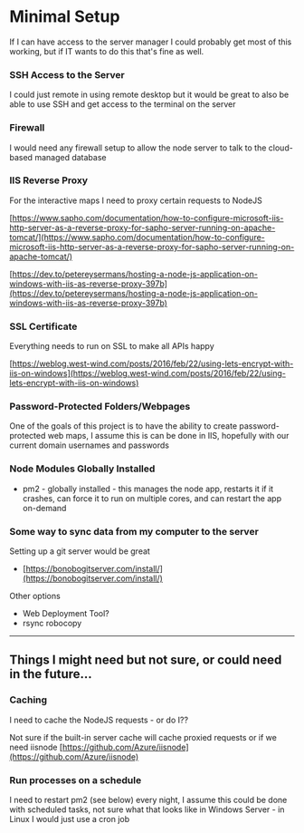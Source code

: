 ---
---
# Minimal Setup

If I can have access to the server manager I could probably get most of this working, but if IT wants to do this that's fine as well.

### SSH Access to the Server

I could just remote in using remote desktop but it would be great to also be able to use SSH and get access to the terminal on the server

### Firewall

I would need any firewall setup to allow the node server to talk to the cloud-based managed database

### IIS Reverse Proxy

For the interactive maps I need to proxy certain requests to NodeJS

[https://www.sapho.com/documentation/how-to-configure-microsoft-iis-http-server-as-a-reverse-proxy-for-sapho-server-running-on-apache-tomcat/](https://www.sapho.com/documentation/how-to-configure-microsoft-iis-http-server-as-a-reverse-proxy-for-sapho-server-running-on-apache-tomcat/)


[https://dev.to/petereysermans/hosting-a-node-js-application-on-windows-with-iis-as-reverse-proxy-397b](https://dev.to/petereysermans/hosting-a-node-js-application-on-windows-with-iis-as-reverse-proxy-397b)

### SSL Certificate

Everything needs to run on SSL to make all APIs happy

[https://weblog.west-wind.com/posts/2016/feb/22/using-lets-encrypt-with-iis-on-windows](https://weblog.west-wind.com/posts/2016/feb/22/using-lets-encrypt-with-iis-on-windows)

### Password-Protected Folders/Webpages

One of the goals of this project is to have the ability to create password-protected web maps, I assume this is can be done in IIS, hopefully with our current domain usernames and passwords

### Node Modules Globally Installed
- pm2 - globally installed - this manages the node app, restarts it if it crashes, can force it to run on multiple cores, and can restart the app on-demand

### Some way to sync data from my computer to the server

Setting up a git server would be great
 - [https://bonobogitserver.com/install/](https://bonobogitserver.com/install/)


Other options
 - Web Deployment Tool?
 - rsync robocopy

<hr>

## Things I might need but not sure, or could need in the future...

### Caching

I need to cache the NodeJS requests - or do I??

Not sure if the built-in server cache will cache proxied requests or if we need iisnode
[https://github.com/Azure/iisnode](https://github.com/Azure/iisnode)

### Run processes on a schedule

I need to restart pm2 (see below) every night, I assume this could be done with scheduled tasks, not sure what that looks like in Windows Server - in Linux I would just use a cron job